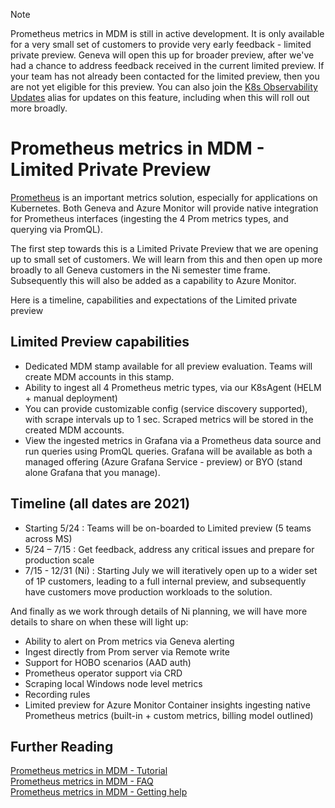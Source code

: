 > [!Note]
> Prometheus metrics in MDM is still in active development. It is only available for a very small set of customers to provide very early feedback - limited private preview. Geneva will open this up for broader preview, after we've had a chance to address feedback received in the current limited preview. If your team has not already been contacted for the limited preview, then you are not yet eligible for this preview. You can also join the [K8s Observability Updates](https://idwebelements/GroupManagement.aspx?Group=K8sObsUpdates&Operation=join) alias for updates on this feature, including when this will roll out more broadly.

# Prometheus metrics in MDM - Limited Private Preview

[Prometheus](https://prometheus.io/docs/introduction/overview/) is an important metrics solution, especially for applications on Kubernetes. Both Geneva and Azure Monitor will provide native integration for Prometheus interfaces (ingesting the 4 Prom metrics types, and querying via PromQL).

The first step towards this is a Limited Private Preview that we are opening up to small set of customers. We will learn from this and then open up more broadly to all Geneva customers in the Ni semester time frame. Subsequently this will also be added as a capability to Azure Monitor.

Here is a timeline, capabilities and expectations of the Limited private preview

## Limited Preview capabilities

* Dedicated MDM stamp available for all preview evaluation. Teams will create MDM accounts in this stamp.
* Ability to ingest all 4 Prometheus metric types, via our K8sAgent (HELM + manual deployment)
* You can provide customizable config (service discovery supported), with scrape intervals up to 1 sec. Scraped metrics will be stored in the created MDM accounts.
* View the ingested metrics in Grafana via a Prometheus data source and run queries using PromQL queries. Grafana will be available as both a managed offering (Azure Grafana Service - preview) or BYO (stand alone Grafana that you manage).

## Timeline (all dates are 2021)

* Starting 5/24 : Teams will be on-boarded to Limited preview (5 teams across MS)
* 5/24 – 7/15 : Get feedback, address any critical issues and prepare for production scale
* 7/15 - 12/31 (Ni) : Starting July we will iteratively open up to a wider set of 1P customers, leading to a full internal preview, and subsequently have customers move production workloads to the solution.

And finally as we work through details of Ni planning, we will have more details to share on when these will light up:

* Ability to alert on Prom metrics via Geneva alerting
* Ingest directly from Prom server via Remote write
* Support for HOBO scenarios (AAD auth)
* Prometheus operator support via CRD
* Scraping local Windows node level metrics
* Recording rules
* Limited preview for Azure Monitor Container insights ingesting native Prometheus metrics (built-in + custom metrics, billing model outlined)

## Further Reading

[Prometheus metrics in MDM - Tutorial](~/metrics/Prometheus/PromMDMTutorial0.md)  
[Prometheus metrics in MDM - FAQ](~/metrics/Prometheus/PromMDMFAQ.md)  
[Prometheus metrics in MDM - Getting help](https://teams.microsoft.com/l/channel/19%3a0ee871c52d1744b0883e2d07f2066df0%40thread.skype/Prometheus%2520metrics%2520in%2520MDM%2520(Limited%2520Preview)?groupId=5658f840-c680-4882-93be-7cc69578f94e&tenantId=72f988bf-86f1-41af-91ab-2d7cd011db47)  
